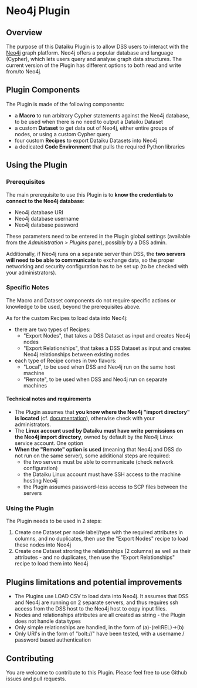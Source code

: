 # Neo4j Plugin


## Overview

The purpose of this Dataiku Plugin is to allow DSS users to interact with the [Neo4j](https://neo4j.com/) graph platform. 
Neo4j offers a popular database and language (Cypher), which lets users query and analyse graph data structures. 
The current version of the Plugin has different options to both read and write from/to Neo4j.


## Plugin Components

The Plugin is made of the following components:

* a **Macro** to run arbitrary Cypher statements against the Neo4j database, to be used when there is no need to output a Dataiku Dataset
* a custom **Dataset** to get data out of Neo4j, either entire groups of nodes, or using a custom Cypher query
* four custom **Recipes** to export Dataiku Datasets into Neo4j
* a dedicated **Code Environment** that pulls the required Python libraries


## Using the Plugin

### Prerequisites
The main prerequisite to use this Plugin is to **know the credentials to connect to the Neo4j database**:

* Neo4j database URI
* Neo4j database username
* Neo4j database password

These parameters need to be entered in the Plugin global settings (available from the *Administration > Plugins* pane), 
possibly by a DSS admin. 

Additionally, if Neo4j runs on a separate server than DSS, the **two servers will need to be able to communicate** to exchange data, 
so the proper networking and security configuration has to be set up (to be checked with your administrators).

### Specific Notes
The Macro and Dataset components do not require specific actions or knowledge to be used, beyond the prerequisites above. 

As for the custom Recipes to load data into Neo4j:
* there are two types of Recipes:
  * "Export Nodes", that takes a DSS Dataset as input and creates Neo4j nodes
  * "Export Relationships", that takes a DSS Dataset as input and creates Neo4j relationships between existing nodes
* each type of Recipe comes in two flavors:
  * "Local", to be used when DSS and Neo4j run on the same host machine
  * "Remote", to be used when DSS and Neo4j run on separate machines
  
#### Technical notes and requirements

* The Plugin assumes that **you know where the Neo4j "import directory" is located** (cf. [documentation](https://neo4j.com/docs/operations-manual/current/configuration/file-locations/)), otherwise check with your administrators.
* The **Linux account used by Dataiku must have write permissions on the Neo4j import directory**, owned by default by the Neo4j Linux service account. One option 
* **When the "Remote" option is used** (meaning that Neo4j and DSS do not run on the same server), some additional steps are required:
  * the two servers must be able to communicate (check network configuration)
  * the Dataiku Linux account must have SSH access to the machine hosting Neo4j
  * the Plugin assumes password-less access to SCP files between the servers

### Using the Plugin
The Plugin needs to be used in 2 steps:

1. Create one Dataset per node label/type with the required attributes in columns, and no duplicates, then use the "Export Nodes" recipe to load these nodes into Neo4j
2. Create one Dataset stroring the relationships (2 columns) as well as their attributes - and no duplicates, then use the "Export Relationships" recipe to load them into Neo4j


## Plugins limitations and potential improvements

* The Plugins use LOAD CSV to load data into Neo4j. It assumes that DSS and Neo4j are running on 2 separate servers, and thus requires ssh access from the DSS host to the Neo4j host to copy input files.
* Nodes and relationships attributes are all created as string - the Plugin does not handle data types
* Only simple relationships are handled, in the form of (a)-(rel:REL)->(b)
* Only URI's in the form of "bolt://" have been tested, with a username / password based authentication


## Contributing
You are welcome to contribute to this Plugin. Please feel free to use Github issues and pull requests.